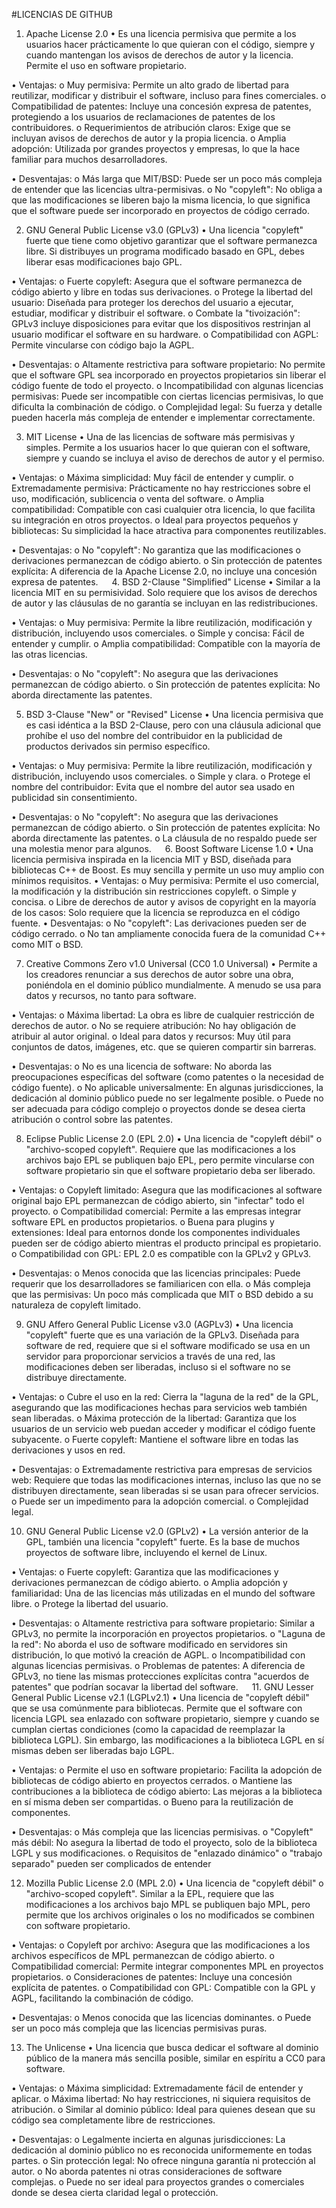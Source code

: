 #LICENCIAS DE GITHUB

1. Apache License 2.0
•	Es una licencia permisiva que permite a los usuarios hacer prácticamente lo que quieran con el código, siempre y cuando mantengan los avisos de derechos de autor y la licencia. Permite el uso en software propietario.

•	Ventajas:
o	Muy permisiva: Permite un alto grado de libertad para reutilizar, modificar y distribuir el software, incluso para fines comerciales.
o	Compatibilidad de patentes: Incluye una concesión expresa de patentes, protegiendo a los usuarios de reclamaciones de patentes de los contribuidores.
o	Requerimientos de atribución claros: Exige que se incluyan avisos de derechos de autor y la propia licencia.
o	Amplia adopción: Utilizada por grandes proyectos y empresas, lo que la hace familiar para muchos desarrolladores.

•	Desventajas:
o	Más larga que MIT/BSD: Puede ser un poco más compleja de entender que las licencias ultra-permisivas.
o	No "copyleft": No obliga a que las modificaciones se liberen bajo la misma licencia, lo que significa que el software puede ser incorporado en proyectos de código cerrado.

2. GNU General Public License v3.0 (GPLv3)
•	Una licencia "copyleft" fuerte que tiene como objetivo garantizar que el software permanezca libre. Si distribuyes un programa modificado basado en GPL, debes liberar esas modificaciones bajo GPL.

•	Ventajas:
o	Fuerte copyleft: Asegura que el software permanezca de código abierto y libre en todas sus derivaciones.
o	Protege la libertad del usuario: Diseñada para proteger los derechos del usuario a ejecutar, estudiar, modificar y distribuir el software.
o	Combate la "tivoización": GPLv3 incluye disposiciones para evitar que los dispositivos restrinjan al usuario modificar el software en su hardware.
o	Compatibilidad con AGPL: Permite vincularse con código bajo la AGPL.

•	Desventajas:
o	Altamente restrictiva para software propietario: No permite que el software GPL sea incorporado en proyectos propietarios sin liberar el código fuente de todo el proyecto.
o	Incompatibilidad con algunas licencias permisivas: Puede ser incompatible con ciertas licencias permisivas, lo que dificulta la combinación de código.
o	Complejidad legal: Su fuerza y detalle pueden hacerla más compleja de entender e implementar correctamente.

3. MIT License
•	Una de las licencias de software más permisivas y simples. Permite a los usuarios hacer lo que quieran con el software, siempre y cuando se incluya el aviso de derechos de autor y el permiso.

•	Ventajas:
o	Máxima simplicidad: Muy fácil de entender y cumplir.
o	Extremadamente permisiva: Prácticamente no hay restricciones sobre el uso, modificación, sublicencia o venta del software.
o	Amplia compatibilidad: Compatible con casi cualquier otra licencia, lo que facilita su integración en otros proyectos.
o	Ideal para proyectos pequeños y bibliotecas: Su simplicidad la hace atractiva para componentes reutilizables.

•	Desventajas:
o	No "copyleft": No garantiza que las modificaciones o derivaciones permanezcan de código abierto.
o	Sin protección de patentes explícita: A diferencia de la Apache License 2.0, no incluye una concesión expresa de patentes.
 
4. BSD 2-Clause "Simplified" License
•	Similar a la licencia MIT en su permisividad. Solo requiere que los avisos de derechos de autor y las cláusulas de no garantía se incluyan en las redistribuciones.

•	Ventajas:
o	Muy permisiva: Permite la libre reutilización, modificación y distribución, incluyendo usos comerciales.
o	Simple y concisa: Fácil de entender y cumplir.
o	Amplia compatibilidad: Compatible con la mayoría de las otras licencias.

•	Desventajas:
o	No "copyleft": No asegura que las derivaciones permanezcan de código abierto.
o	Sin protección de patentes explícita: No aborda directamente las patentes.

5. BSD 3-Clause "New" or "Revised" License
•	Una licencia permisiva que es casi idéntica a la BSD 2-Clause, pero con una cláusula adicional que prohíbe el uso del nombre del contribuidor en la publicidad de productos derivados sin permiso específico.

•	Ventajas:
o	Muy permisiva: Permite la libre reutilización, modificación y distribución, incluyendo usos comerciales.
o	Simple y clara.
o	Protege el nombre del contribuidor: Evita que el nombre del autor sea usado en publicidad sin consentimiento.

•	Desventajas:
o	No "copyleft": No asegura que las derivaciones permanezcan de código abierto.
o	Sin protección de patentes explícita: No aborda directamente las patentes.
o	La cláusula de no respaldo puede ser una molestia menor para algunos.
 
6. Boost Software License 1.0
•	Una licencia permisiva inspirada en la licencia MIT y BSD, diseñada para bibliotecas C++ de Boost. Es muy sencilla y permite un uso muy amplio con mínimos requisitos.
•	Ventajas:
o	Muy permisiva: Permite el uso comercial, la modificación y la distribución sin restricciones copyleft.
o	Simple y concisa.
o	Libre de derechos de autor y avisos de copyright en la mayoría de los casos: Solo requiere que la licencia se reproduzca en el código fuente.
•	Desventajas:
o	No "copyleft": Las derivaciones pueden ser de código cerrado.
o	No tan ampliamente conocida fuera de la comunidad C++ como MIT o BSD.

7. Creative Commons Zero v1.0 Universal (CC0 1.0 Universal)
•	Permite a los creadores renunciar a sus derechos de autor sobre una obra, poniéndola en el dominio público mundialmente. A menudo se usa para datos y recursos, no tanto para software.

•	Ventajas:
o	Máxima libertad: La obra es libre de cualquier restricción de derechos de autor.
o	No se requiere atribución: No hay obligación de atribuir al autor original.
o	Ideal para datos y recursos: Muy útil para conjuntos de datos, imágenes, etc. que se quieren compartir sin barreras.

•	Desventajas:
o	No es una licencia de software: No aborda las preocupaciones específicas del software (como patentes o la necesidad de código fuente).
o	No aplicable universalmente: En algunas jurisdicciones, la dedicación al dominio público puede no ser legalmente posible.
o	Puede no ser adecuada para código complejo o proyectos donde se desea cierta atribución o control sobre las patentes.

8. Eclipse Public License 2.0 (EPL 2.0)
•	Una licencia de "copyleft débil" o "archivo-scoped copyleft". Requiere que las modificaciones a los archivos bajo EPL se publiquen bajo EPL, pero permite vincularse con software propietario sin que el software propietario deba ser liberado.

•	Ventajas:
o	Copyleft limitado: Asegura que las modificaciones al software original bajo EPL permanezcan de código abierto, sin "infectar" todo el proyecto.
o	Compatibilidad comercial: Permite a las empresas integrar software EPL en productos propietarios.
o	Buena para plugins y extensiones: Ideal para entornos donde los componentes individuales pueden ser de código abierto mientras el producto principal es propietario.
o	Compatibilidad con GPL: EPL 2.0 es compatible con la GPLv2 y GPLv3.

•	Desventajas:
o	Menos conocida que las licencias principales: Puede requerir que los desarrolladores se familiaricen con ella.
o	Más compleja que las permisivas: Un poco más complicada que MIT o BSD debido a su naturaleza de copyleft limitado.

9. GNU Affero General Public License v3.0 (AGPLv3)
•	Una licencia "copyleft" fuerte que es una variación de la GPLv3. Diseñada para software de red, requiere que si el software modificado se usa en un servidor para proporcionar servicios a través de una red, las modificaciones deben ser liberadas, incluso si el software no se distribuye directamente.

•	Ventajas:
o	Cubre el uso en la red: Cierra la "laguna de la red" de la GPL, asegurando que las modificaciones hechas para servicios web también sean liberadas.
o	Máxima protección de la libertad: Garantiza que los usuarios de un servicio web puedan acceder y modificar el código fuente subyacente.
o	Fuerte copyleft: Mantiene el software libre en todas las derivaciones y usos en red.

•	Desventajas:
o	Extremadamente restrictiva para empresas de servicios web: Requiere que todas las modificaciones internas, incluso las que no se distribuyen directamente, sean liberadas si se usan para ofrecer servicios.
o	Puede ser un impedimento para la adopción comercial.
o	Complejidad legal.

10. GNU General Public License v2.0 (GPLv2)
•	La versión anterior de la GPL, también una licencia "copyleft" fuerte. Es la base de muchos proyectos de software libre, incluyendo el kernel de Linux.

•	Ventajas:
o	Fuerte copyleft: Garantiza que las modificaciones y derivaciones permanezcan de código abierto.
o	Amplia adopción y familiaridad: Una de las licencias más utilizadas en el mundo del software libre.
o	Protege la libertad del usuario.

•	Desventajas:
o	Altamente restrictiva para software propietario: Similar a GPLv3, no permite la incorporación en proyectos propietarios.
o	"Laguna de la red": No aborda el uso de software modificado en servidores sin distribución, lo que motivó la creación de AGPL.
o	Incompatibilidad con algunas licencias permisivas.
o	Problemas de patentes: A diferencia de GPLv3, no tiene las mismas protecciones explícitas contra "acuerdos de patentes" que podrían socavar la libertad del software.
 
11. GNU Lesser General Public License v2.1 (LGPLv2.1)
•	Una licencia de "copyleft débil" que se usa comúnmente para bibliotecas. Permite que el software con licencia LGPL sea enlazado con software propietario, siempre y cuando se cumplan ciertas condiciones (como la capacidad de reemplazar la biblioteca LGPL). Sin embargo, las modificaciones a la biblioteca LGPL en sí mismas deben ser liberadas bajo LGPL.

•	Ventajas:
o	Permite el uso en software propietario: Facilita la adopción de bibliotecas de código abierto en proyectos cerrados.
o	Mantiene las contribuciones a la biblioteca de código abierto: Las mejoras a la biblioteca en sí misma deben ser compartidas.
o	Bueno para la reutilización de componentes.

•	Desventajas:
o	Más compleja que las licencias permisivas.
o	"Copyleft" más débil: No asegura la libertad de todo el proyecto, solo de la biblioteca LGPL y sus modificaciones.
o	Requisitos de "enlazado dinámico" o "trabajo separado" pueden ser complicados de entender

12. Mozilla Public License 2.0 (MPL 2.0)
•	Una licencia de "copyleft débil" o "archivo-scoped copyleft". Similar a la EPL, requiere que las modificaciones a los archivos bajo MPL se publiquen bajo MPL, pero permite que los archivos originales o los no modificados se combinen con software propietario.

•	Ventajas:
o	Copyleft por archivo: Asegura que las modificaciones a los archivos específicos de MPL permanezcan de código abierto.
o	Compatibilidad comercial: Permite integrar componentes MPL en proyectos propietarios.
o	Consideraciones de patentes: Incluye una concesión explícita de patentes.
o	Compatibilidad con GPL: Compatible con la GPL y AGPL, facilitando la combinación de código.

•	Desventajas:
o	Menos conocida que las licencias dominantes.
o	Puede ser un poco más compleja que las licencias permisivas puras.

13. The Unlicense
•	Una licencia que busca dedicar el software al dominio público de la manera más sencilla posible, similar en espíritu a CC0 para software.

•	Ventajas:
o	Máxima simplicidad: Extremadamente fácil de entender y aplicar.
o	Máxima libertad: No hay restricciones, ni siquiera requisitos de atribución.
o	Similar al dominio público: Ideal para quienes desean que su código sea completamente libre de restricciones.

•	Desventajas:
o	Legalmente incierta en algunas jurisdicciones: La dedicación al dominio público no es reconocida uniformemente en todas partes.
o	Sin protección legal: No ofrece ninguna garantía ni protección al autor.
o	No aborda patentes ni otras consideraciones de software complejas.
o	Puede no ser ideal para proyectos grandes o comerciales donde se desea cierta claridad legal o protección.

